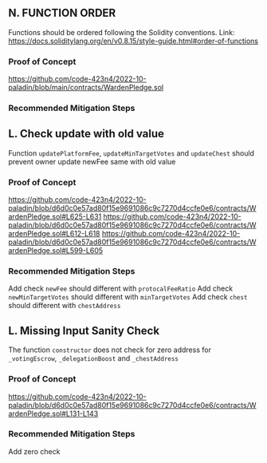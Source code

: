 ## N. FUNCTION ORDER
Functions should be ordered following the Solidity conventions.
Link: https://docs.soliditylang.org/en/v0.8.15/style-guide.html#order-of-functions
### Proof of Concept
https://github.com/code-423n4/2022-10-paladin/blob/main/contracts/WardenPledge.sol
### Recommended Mitigation Steps

## L. Check update with old value
Function `updatePlatformFee`, `updateMinTargetVotes` and `updateChest` should prevent owner update newFee same with old value
### Proof of Concept
https://github.com/code-423n4/2022-10-paladin/blob/d6d0c0e57ad80f15e9691086c9c7270d4ccfe0e6/contracts/WardenPledge.sol#L625-L631
https://github.com/code-423n4/2022-10-paladin/blob/d6d0c0e57ad80f15e9691086c9c7270d4ccfe0e6/contracts/WardenPledge.sol#L612-L618
https://github.com/code-423n4/2022-10-paladin/blob/d6d0c0e57ad80f15e9691086c9c7270d4ccfe0e6/contracts/WardenPledge.sol#L599-L605
### Recommended Mitigation Steps
Add check `newFee` should different with `protocalFeeRatio`
Add check `newMinTargetVotes` should different with `minTargetVotes`
Add check `chest` should different with `chestAddress`

## L. Missing Input Sanity Check
The function `constructor` does not check for zero address for `_votingEscrow`, `_delegationBoost` and `_chestAddress`
### Proof of Concept
https://github.com/code-423n4/2022-10-paladin/blob/d6d0c0e57ad80f15e9691086c9c7270d4ccfe0e6/contracts/WardenPledge.sol#L131-L143
### Recommended Mitigation Steps
Add zero check